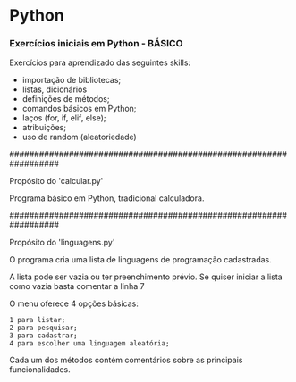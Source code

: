 # Python
### Exercícios iniciais em Python - BÁSICO

Exercícios para aprendizado das seguintes skills:
- importação de bibliotecas;
- listas, dicionários
- definições de métodos;
- comandos básicos em Python;
- laços (for, if, elif, else);
- atribuições;
- uso de random (aleatoriedade)

##################################################################

Propósito do 'calcular.py'

Programa básico em Python, tradicional calculadora.


##################################################################

Propósito do 'linguagens.py'

O programa cria uma lista de linguagens de programação cadastradas. 

A lista pode ser vazia ou ter preenchimento prévio. Se quiser iniciar a lista como vazia basta comentar a linha 7

O menu oferece 4 opções básicas:

    1 para listar;
    2 para pesquisar;
    3 para cadastrar;
    4 para escolher uma linguagem aleatória;
    
Cada um dos métodos contém comentários sobre as principais funcionalidades.
